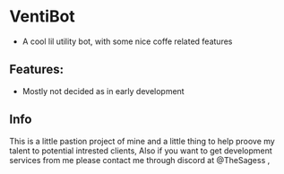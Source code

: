 # VentiBot

- A cool lil utility bot, with some nice coffe related features



## Features:

- Mostly not decided as in early development



## Info

This is a little pastion project of mine and a little thing to help proove my talent to potential intrested clients, Also if you want to get development services from me please contact me through discord at @TheSagess , 